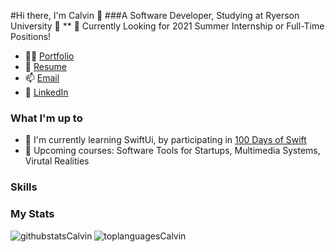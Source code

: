 #Hi there, I'm Calvin 👋
###A Software Developer, Studying at Ryerson University 🐏
** 🎯 Currently Looking for 2021 Summer Internship or Full-Time Positions! 
- 👨‍💻 <a href="https://calvinyap.com/" target="blank" rel="noopener noreferrer"> Portfolio</a>
- 📝 <a href="https://calvinyap.com/assets/CalvinYapResume2020.pdf" target="blank" rel="noopener noreferrer">Resume</a>
- 📫 <a href="mailto:calvin.gh.yap@rgmail.com" class="">Email</a>
- 💼 <a href="https://www.linkedin.com/in/calvin-yap-b83275193/" target="_blank" rel="noopener noreferrer">LinkedIn</a>


### What I'm up to
- 🌱 I'm currently learning SwiftUi, by participating in <a href="https://www.hackingwithswift.com/100/swiftui " target="_blank" rel="noopener noreferrer">100 Days of Swift</a> 
- 🎒 Upcoming courses: Software Tools for Startups, Multimedia Systems, Virutal Realities

### Skills

### My Stats
<img align="left" alt="githubstatsCalvin" src="https://github-readme-stats.vercel.app/api?username=calvin-yap&show_icons=true&theme=cobalt&hide_border=true&hide_rank=true"/>
<img align="left" alt="toplanguagesCalvin" src="https://github-readme-stats.vercel.app/api/top-langs/?username=calvin-yap&theme=cobalt&layout=compact&hide_border=true"/>






